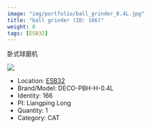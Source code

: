 ```yaml
---
image: "img/portfolio/ball_grinder_0.4L.jpg"
title: "ball grinder (ID: 166)"
weight: 0
tags: [ESB32]
---
```


卧式球磨机

<!--more-->

![](../../img/portfolio/ball_grinder_0.4L.jpg)

- Location: [ESB32](../../tags/esb32)
- Brand/Model: DECO-PBH-H-0.4L
- Identity: 166
- PI: Liangping Long
- Quantity: 1
- Category: CAT






